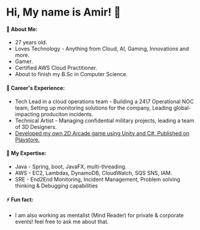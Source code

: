 # Hi, My name is Amir! 👋


#### 💬 About Me:
- 27 years old.
- Loves Technology - Anything from Cloud, AI, Gaming, Innovations and more.
- Gamer.
- Certified AWS Cloud Practitioner.
- About to finish my B.Sc in Computer Science.

#### 💼 Career's Experience:
- Tech Lead in a cloud operations team - Building a 24\7 Operational NOC team, Setting up monitoring solutions for the company, Leading global-impacting produciton incidents.
- Technical Artist - Managing confidential military projects, leading a team of 3D Designers.
- [Developed my own 2D Arcade game using Unity and C#. Published on Playstore.](https://github.com/amirb401/Shit-Man---Android-Arcade-Game)

#### 🤔 My Expertise:
- Java - Spring, boot, JavaFX, multi-threading.
- AWS - EC2, Lambdas, DynamoDB, CloudWatch, SQS SNS, IAM.
- SRE - End2End Monitoring, Incident Management, Problem solving thinking & Debugging capabilities

#### ⚡ Fun fact: 
- I am also working as mentalist (Mind Reader) for private & corporate events! feel free to ask me about that.


<!--
**amirb401/amirb401** is a ✨ _special_ ✨ repository because its `README.md` (this file) appears on your GitHub profile.

Here are some ideas to get you started:

- 🔭 I’m currently working on ...
- 🌱 I’m currently learning ...
- 👯 I’m looking to collaborate on ...
- 🤔 I’m looking for help with ...
- 💬 Ask me about ...
- 📫 How to reach me: ...
- 😄 Pronouns: ...
- ⚡ Fun fact: ...

-->
